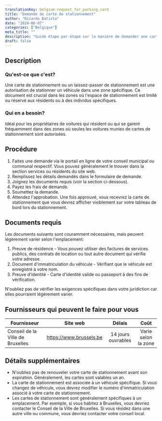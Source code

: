 ```yaml
---
translationKey: belgium-request_for_parking_card
title: "Demande de carte de stationnement"
author: "Ricardo Batista"
date: "2024-06-07"
categories: ["Belgique"]
meta_title: ""
description: "Guide étape par étape sur la manière de demander une carte de stationnement."
draft: false
---
```


## Description
### Qu'est-ce que c'est?
Une carte de stationnement ou un laissez-passer de stationnement est une autorisation de stationner un véhicule dans une zone spécifique. Ce document est crucial dans les zones où l'espace de stationnement est limité ou réservé aux résidents ou à des individus spécifiques.

### Qui en a besoin?
Idéal pour les propriétaires de voitures qui résident ou qui se garent fréquemment dans des zones où seules les voitures munies de cartes de stationnement sont autorisées.

## Procédure
1. Faites une demande via le portail en ligne de votre conseil municipal ou communal respectif. Vous pouvez généralement le trouver dans la section services ou résidents du site web.
2. Remplissez les détails demandés dans le formulaire de demande.
3. Joignez les documents requis (voir la section ci-dessous).
4. Payez les frais de demande.
5. Soumettez la demande.
6. Attendez l'approbation. Une fois approuvé, vous recevrez la carte de stationnement que vous devrez afficher visiblement sur votre tableau de bord lors du stationnement.

## Documents requis
Les documents suivants sont couramment nécessaires, mais peuvent légèrement varier selon l'emplacement:

1. Preuve de résidence - Vous pouvez utiliser des factures de services publics, des contrats de location ou tout autre document qui vérifie votre adresse.
2. Document d'immatriculation du véhicule - Vérifiant que le véhicule est enregistré à votre nom.
3. Preuve d'identité - Carte d'identité valide ou passeport à des fins de vérification.

N'oubliez pas de vérifier les exigences spécifiques dans votre juridiction car elles pourraient légèrement varier.

## Fournisseurs qui peuvent le faire pour vous

| Fournisseur     |     Site web     |     Délais      |       Coût      |
| --------------- | --------------- |  :-------------: | :-------------: |
| Conseil de la Ville de Bruxelles      |  https://www.brussels.be |  14 jours ouvrables |  Varie selon la zone |

## Détails supplémentaires
- N'oubliez pas de renouveler votre carte de stationnement avant son expiration. Généralement, les cartes sont valables un an.
- La carte de stationnement est associée à un véhicule spécifique. Si vous changez de véhicule, vous devrez modifier le numéro d'immatriculation associé à votre carte de stationnement.
- Les cartes de stationnement sont généralement spécifiques à un emplacement. Par exemple, si vous habitez à Bruxelles, vous devriez contacter le Conseil de la Ville de Bruxelles. Si vous résidez dans une autre ville ou commune, vous devriez contacter votre conseil local.